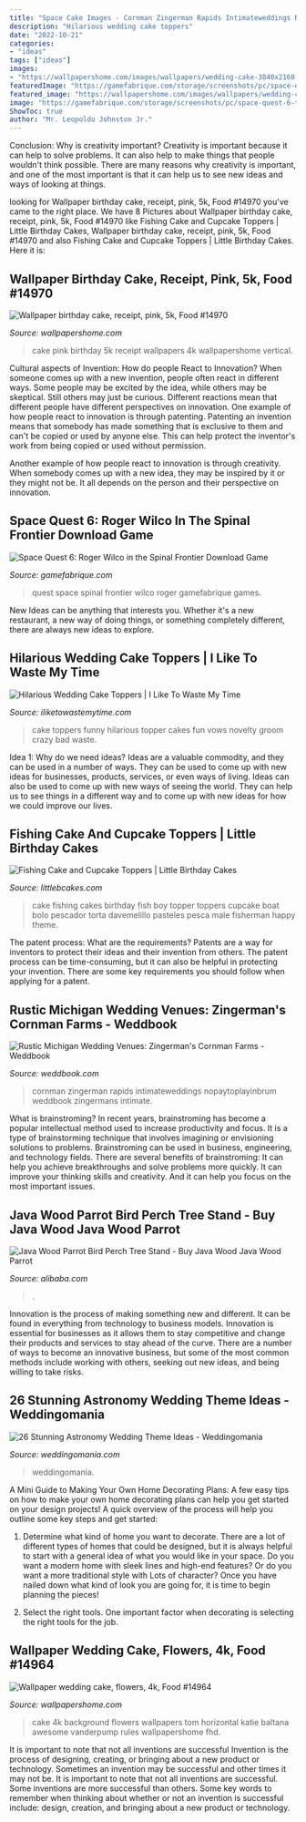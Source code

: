 ```yaml
---
title: "Space Cake Images - Cornman Zingerman Rapids Intimateweddings Nopaytoplayinbrum Weddbook Zingermans Intimate"
description: "Hilarious wedding cake toppers"
date: "2022-10-21"
categories:
- "ideas"
tags: ["ideas"]
images:
- "https://wallpapershome.com/images/wallpapers/wedding-cake-3840x2160-flowers-4k-14964.jpg"
featuredImage: "https://gamefabrique.com/storage/screenshots/pc/space-quest-6-the-spinal-frontier-15.png"
featured_image: "https://wallpapershome.com/images/wallpapers/wedding-cake-3840x2160-flowers-4k-14964.jpg"
image: "https://gamefabrique.com/storage/screenshots/pc/space-quest-6-the-spinal-frontier-15.png"
ShowToc: true
author: "Mr. Leopoldo Johnston Jr."
---
```



Conclusion: Why is creativity important?
Creativity is important because it can help to solve problems. It can also help to make things that people wouldn't think possible. There are many reasons why creativity is important, and one of the most important is that it can help us to see new ideas and ways of looking at things.

	

		
looking for Wallpaper birthday cake, receipt, pink, 5k, Food #14970 you've came to the right place. We have 8 Pictures about Wallpaper birthday cake, receipt, pink, 5k, Food #14970 like Fishing Cake and Cupcake Toppers | Little Birthday Cakes, Wallpaper birthday cake, receipt, pink, 5k, Food #14970 and also Fishing Cake and Cupcake Toppers | Little Birthday Cakes. Here it is:
		
    
## Wallpaper Birthday Cake, Receipt, Pink, 5k, Food #14970

<img loading=lazy src="https://wallpapershome.com/images/wallpapers/birthday-cake-1080x1920-receipt-pink-5k-14970.jpg" onerror="this.onerror=null;this.src='https://tse1.mm.bing.net/th?id=OIP.68jjCiEQhDmEHTaDb3IIxAHaNK&amp;pid=15.1';" alt="Wallpaper birthday cake, receipt, pink, 5k, Food #14970">

_Source: wallpapershome.com_

>cake pink birthday 5k receipt wallpapers 4k wallpapershome vertical. 

	

Cultural aspects of Invention: How do people React to Innovation?
When someone comes up with a new invention, people often react in different ways. Some people may be excited by the idea, while others may be skeptical. Still others may just be curious. Different reactions mean that different people have different perspectives on innovation. 
One example of how people react to innovation is through patenting. Patenting an invention means that somebody has made something that is exclusive to them and can't be copied or used by anyone else. This can help protect the inventor's work from being copied or used without permission. 

Another example of how people react to innovation is through creativity. When somebody comes up with a new idea, they may be inspired by it or they might not be. It all depends on the person and their perspective on innovation.

    
## Space Quest 6: Roger Wilco In The Spinal Frontier Download Game

<img loading=lazy src="https://gamefabrique.com/storage/screenshots/pc/space-quest-6-the-spinal-frontier-15.png" onerror="this.onerror=null;this.src='https://tse4.mm.bing.net/th?id=OIP.3d6LWCFO3_o_GO0Gh4dshAHaEr&amp;pid=15.1';" alt="Space Quest 6: Roger Wilco in the Spinal Frontier Download Game">

_Source: gamefabrique.com_

>quest space spinal frontier wilco roger gamefabrique games. 

	

New Ideas can be anything that interests you. Whether it's a new restaurant, a new way of doing things, or something completely different, there are always new ideas to explore.

    
## Hilarious Wedding Cake Toppers | I Like To Waste My Time

<img loading=lazy src="http://www.iliketowastemytime.com/sites/default/files/funny_wedding_cake_toppers17.JPG" onerror="this.onerror=null;this.src='https://tse4.mm.bing.net/th?id=OIP.G3hv9NCmQN5Y49I2lx0SAwHaPm&amp;pid=15.1';" alt="Hilarious Wedding Cake Toppers | I Like To Waste My Time">

_Source: iliketowastemytime.com_

>cake toppers funny hilarious topper cakes fun vows novelty groom crazy bad waste. 

	

Idea 1: Why do we need ideas?
Ideas are a valuable commodity, and they can be used in a number of ways. They can be used to come up with new ideas for businesses, products, services, or even ways of living. Ideas can also be used to come up with new ways of seeing the world. They can help us to see things in a different way and to come up with new ideas for how we could improve our lives.

    
## Fishing Cake And Cupcake Toppers | Little Birthday Cakes

<img loading=lazy src="http://www.littlebcakes.com/wp-content/uploads/2019/07/Boy-Fishing-Cake-Topper.jpg" onerror="this.onerror=null;this.src='https://tse3.mm.bing.net/th?id=OIP.S_cf1A5XI3DZW38tFCTLpwHaJ4&amp;pid=15.1';" alt="Fishing Cake and Cupcake Toppers | Little Birthday Cakes">

_Source: littlebcakes.com_

>cake fishing cakes birthday fish boy topper toppers cupcake boat bolo pescador torta davemelillo pasteles pesca male fisherman happy theme. 

	

The patent process: What are the requirements?
Patents are a way for inventors to protect their ideas and their invention from others. The patent process can be time-consuming, but it can also be helpful in protecting your invention. There are some key requirements you should follow when applying for a patent.

    
## Rustic Michigan Wedding Venues: Zingerman&#039;s Cornman Farms - Weddbook

<img loading=lazy src="http://s3.weddbook.com/t1/2/2/8/2285408/rustic-michigan-wedding-venues-zingermans-cornman-farms.jpg" onerror="this.onerror=null;this.src='https://tse4.mm.bing.net/th?id=OIP.h0pLY-hi1N2R0bk8J2BHNwHaLF&amp;pid=15.1';" alt="Rustic Michigan Wedding Venues: Zingerman&#039;s Cornman Farms - Weddbook">

_Source: weddbook.com_

>cornman zingerman rapids intimateweddings nopaytoplayinbrum weddbook zingermans intimate. 

	

What is brainstroming?
In recent years, brainstroming has become a popular intellectual method used to increase productivity and focus. It is a type of brainstorming technique that involves imagining or envisioning solutions to problems. Brainstroming can be used in business, engineering, and technology fields.
There are several benefits of brainstroming: It can help you achieve breakthroughs and solve problems more quickly. It can improve your thinking skills and creativity. And it can help you focus on the most important issues.

    
## Java Wood Parrot Bird Perch Tree Stand - Buy Java Wood Java Wood Parrot

<img loading=lazy src="https://sc02.alicdn.com/kf/Ub57307f542c64f40998efd3fd227de4br/874635718/Ub57307f542c64f40998efd3fd227de4br.jpg" onerror="this.onerror=null;this.src='https://tse2.mm.bing.net/th?id=OIP.-uc-w9WxfCf046mUtc35ZwHaFj&amp;pid=15.1';" alt="Java Wood Parrot Bird Perch Tree Stand - Buy Java Wood Java Wood Parrot">

_Source: alibaba.com_

>. 

	

Innovation is the process of making something new and different. It can be found in everything from technology to business models. Innovation is essential for businesses as it allows them to stay competitive and change their products and services to stay ahead of the curve. There are a number of ways to become an innovative business, but some of the most common methods include working with others, seeking out new ideas, and being willing to take risks.

    
## 26 Stunning Astronomy Wedding Theme Ideas - Weddingomania

<img loading=lazy src="https://i.weddingomania.com/2016/03/26-Stunning-Astronomy-Wedding-Theme-Ideas-20.jpg" onerror="this.onerror=null;this.src='https://tse4.mm.bing.net/th?id=OIP.mWYaAoUP9uCfLFNX35iviQAAAA&amp;pid=15.1';" alt="26 Stunning Astronomy Wedding Theme Ideas - Weddingomania">

_Source: weddingomania.com_

>weddingomania. 

	

A Mini Guide to Making Your Own Home Decorating Plans:
A few easy tips on how to make your own home decorating plans can help you get started on your design projects! A quick overview of the process will help you outline some key steps and get started:
1. Determine what kind of home you want to decorate. There are a lot of different types of homes that could be designed, but it is always helpful to start with a general idea of what you would like in your space. Do you want a modern home with sleek lines and high-end features? Or do you want a more traditional style with Lots of character? Once you have nailed down what kind of look you are going for, it is time to begin planning the pieces!

2. Select the right tools. One important factor when decorating is selecting the right tools for the job.

    
## Wallpaper Wedding Cake, Flowers, 4k, Food #14964

<img loading=lazy src="https://wallpapershome.com/images/wallpapers/wedding-cake-3840x2160-flowers-4k-14964.jpg" onerror="this.onerror=null;this.src='https://tse2.mm.bing.net/th?id=OIP.w3fIhcCSuDTqgss24X3dqQHaEK&amp;pid=15.1';" alt="Wallpaper wedding cake, flowers, 4k, Food #14964">

_Source: wallpapershome.com_

>cake 4k background flowers wallpapers tom horizontal katie baltana awesome vanderpump rules wallpapershome fhd. 

	

It is important to note that not all inventions are successful
Invention is the process of designing, creating, or bringing about a new product or technology. Sometimes an invention may be successful and other times it may not be. It is important to note that not all inventions are successful. 
Some inventions are more successful than others. Some key words to remember when thinking about whether or not an invention is successful include: design, creation, and bringing about a new product or technology.

